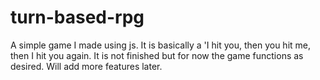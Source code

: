 # turn-based-rpg
A simple game I made using js. It is basically a 'I hit you, then you hit me, then I hit you again. It is not finished but for now the game functions as desired. Will add more features later.
